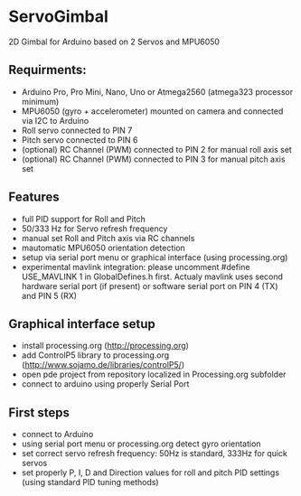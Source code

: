 # ServoGimbal
2D Gimbal for Arduino based on 2 Servos and MPU6050
## Requirments:
- Arduino Pro, Pro Mini, Nano, Uno or Atmega2560 (atmega323 processor minimum)
- MPU6050 (gyro + accelerometer) mounted on camera and connected via I2C to Arduino
- Roll servo connected to PIN 7
- Pitch servo connected to PIN 6
- (optional) RC Channel (PWM) connected to PIN 2 for manual roll axis set
- (optional) RC Channel (PWM) connected to PIN 3 for manual pitch axis set

## Features
- full PID support for Roll and Pitch
- 50/333 Hz for Servo refresh frequency
- manual set Roll and Pitch axis via RC channels
- mautomatic MPU6050 orientation detection
- setup via serial port menu or graphical interface (using processing.org)
- experimental mavlink integration: please uncomment #define USE_MAVLINK 1 in GlobalDefines.h first. Actualy mavlink uses second hardware serial port (if present) or software serial port on PIN 4 (TX) and PIN 5 (RX)

## Graphical interface setup
- install processing.org (http://processing.org)
- add ControlP5 library to processing.org (http://www.sojamo.de/libraries/controlP5/) 
- open pde project from repository localized in Processing.org subfolder
- connect to arduino using properly Serial Port

## First steps
- connect to Arduino
- using serial port menu or processing.org detect gyro orientation
- set correct servo refresh frequency: 50Hz is standard, 333Hz for quick servos
- set properly P, I, D and Direction values for roll and pitch PID settings (using standard PID tuning methods)
